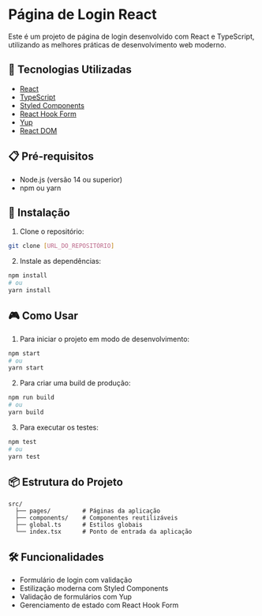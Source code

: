# Página de Login React

Este é um projeto de página de login desenvolvido com React e TypeScript, utilizando as melhores práticas de desenvolvimento web moderno.

## 🚀 Tecnologias Utilizadas

- [React](https://reactjs.org/)
- [TypeScript](https://www.typescriptlang.org/)
- [Styled Components](https://styled-components.com/)
- [React Hook Form](https://react-hook-form.com/)
- [Yup](https://github.com/jquense/yup)
- [React DOM](https://reactjs.org/docs/react-dom.html)

## 📋 Pré-requisitos

- Node.js (versão 14 ou superior)
- npm ou yarn

## 🔧 Instalação

1. Clone o repositório:
```bash
git clone [URL_DO_REPOSITÓRIO]
```

2. Instale as dependências:
```bash
npm install
# ou
yarn install
```

## 🎮 Como Usar

1. Para iniciar o projeto em modo de desenvolvimento:
```bash
npm start
# ou
yarn start
```

2. Para criar uma build de produção:
```bash
npm run build
# ou
yarn build
```

3. Para executar os testes:
```bash
npm test
# ou
yarn test
```

## 📦 Estrutura do Projeto

```
src/
  ├── pages/         # Páginas da aplicação
  ├── components/    # Componentes reutilizáveis
  ├── global.ts      # Estilos globais
  └── index.tsx      # Ponto de entrada da aplicação
```

## 🛠️ Funcionalidades

- Formulário de login com validação
- Estilização moderna com Styled Components
- Validação de formulários com Yup
- Gerenciamento de estado com React Hook Form
